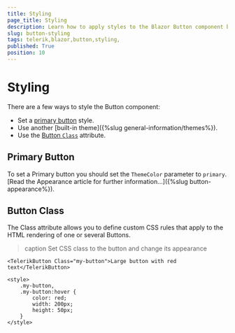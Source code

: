 ```yaml
---
title: Styling
page_title: Styling
description: Learn how to apply styles to the Blazor Button component by Telerik UI.
slug: button-styling
tags: telerik,blazor,button,styling,
published: True
position: 10
---
```


# Styling

There are a few ways to style the Button component:

* Set a [primary button](#primary-button) style.
* Use another [built-in theme]({%slug general-information/themes%}).
* Use the [Button `Class`](#button-class) attribute.

## Primary Button

To set a Primary button you should set the `ThemeColor` parameter to `primary`. [Read the Appearance article for further information...]({%slug button-appearance%}).

## Button Class

The Class attribute allows you to define custom CSS rules that apply to the HTML rendering of one or several Buttons.

>caption Set CSS class to the button and change its appearance

````CSHTML
<TelerikButton Class="my-button">Large button with red text</TelerikButton>

<style>
    .my-button,
    .my-button:hover {
        color: red;
        width: 200px;
        height: 50px;
    }
</style>
````
